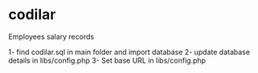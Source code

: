 # codilar

Employees salary records

1- find codilar.sql in main folder and import database 
2- update database details in libs/config.php
3- Set base URL in libs/config.php 